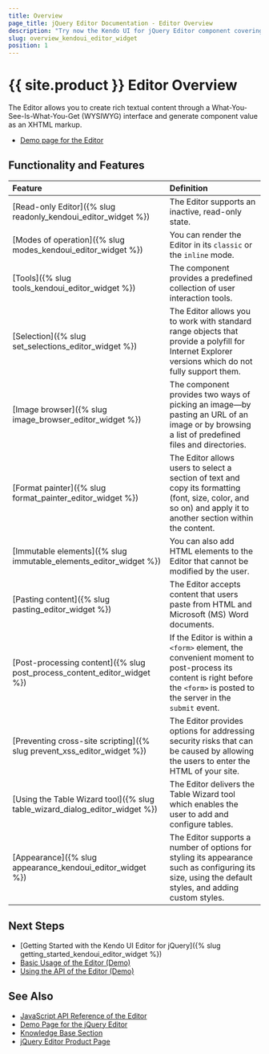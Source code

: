 ```yaml
---
title: Overview
page_title: jQuery Editor Documentation - Editor Overview
description: "Try now the Kendo UI for jQuery Editor component covering everything from setting its state to read-only and configuring its current mode of operation to implementing a number of action tools, adding selection and pasting for the content, and using an image browser and format painter."
slug: overview_kendoui_editor_widget
position: 1
---
```


# {{ site.product }} Editor Overview

The Editor allows you to create rich textual content through a What-You-See-Is-What-You-Get (WYSIWYG) interface and generate component value as an XHTML markup.

* [Demo page for the Editor](https://demos.telerik.com/kendo-ui/editor/index)

## Functionality and Features

|Feature|Definition
|:---   |:---
|[Read-only Editor]({% slug readonly_kendoui_editor_widget %}) | The Editor supports an inactive, read-only state.
|[Modes of operation]({% slug modes_kendoui_editor_widget %}) | You can render the Editor in its `classic` or the `inline` mode.
|[Tools]({% slug tools_kendoui_editor_widget %}) | The component provides a predefined collection of user interaction tools.
|[Selection]({% slug set_selections_editor_widget %}) | The Editor allows you to work with standard range objects that provide a polyfill for Internet Explorer versions which do not fully support them.
|[Image browser]({% slug image_browser_editor_widget %}) | The component provides two ways of picking an image&mdash;by pasting an URL of an image or by browsing a list of predefined files and directories.
|[Format painter]({% slug format_painter_editor_widget %}) | The Editor allows users to select a section of text and copy its formatting (font, size, color, and so on) and apply it to another section within the content.
|[Immutable elements]({% slug immutable_elements_editor_widget %}) | You can also add HTML elements to the Editor that cannot be modified by the user.
|[Pasting content]({% slug pasting_editor_widget %}) | The Editor accepts content that users paste from HTML and Microsoft (MS) Word documents. 
|[Post-processing content]({% slug post_process_content_editor_widget %}) | If the Editor is within a `<form>` element, the convenient moment to post-process its content is right before the `<form>` is posted to the server in the `submit` event.
|[Preventing cross-site scripting]({% slug prevent_xss_editor_widget %}) | The Editor provides options for addressing security risks that can be caused by allowing the users to enter the HTML of your site.
|[Using the Table Wizard tool]({% slug table_wizard_dialog_editor_widget %}) | The Editor delivers the Table Wizard tool which enables the user to add and configure tables.
|[Appearance]({% slug appearance_kendoui_editor_widget %}) | The Editor supports a number of options for styling its appearance such as configuring its size, using the default styles, and adding custom styles. 

## Next Steps 

* [Getting Started with the Kendo UI Editor for jQuery]({% slug getting_started_kendoui_editor_widget %})
* [Basic Usage of the Editor (Demo)](https://demos.telerik.com/kendo-ui/editor/index)
* [Using the API of the Editor (Demo)](https://demos.telerik.com/kendo-ui/editor/api)

## See Also

* [JavaScript API Reference of the Editor](/api/javascript/ui/editor)
* [Demo Page for the jQuery Editor](https://demos.telerik.com/kendo-ui/grid/index)
* [Knowledge Base Section](/knowledge-base)
* [jQuery Editor Product Page](https://www.telerik.com/kendo-jquery-ui/editor)

